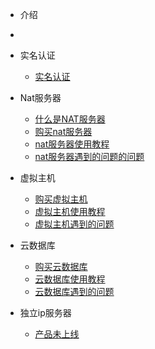 <!-- docs/_sidebar.md -->
- 介绍
- [](docsify/learn/README.md "Think About AI")
- 实名认证
  -  [实名认证](实名认证/实名认证.md)

- Nat服务器
  - [什么是NAT服务器](nat服务器/什么是nat服务器)
  - [购买nat服务器](计算机编程/go/)
  - [nat服务器使用教程](计算机编程/shell/)
  - [nat服务器遇到的问题的问题](ebook/01_ES6/)
  

- 虚拟主机
  - [购买虚拟主机](计算机编程/go/)
  - [虚拟主机使用教程](计算机编程/shell/)
  - [虚拟主机遇到的问题](ebook/01_ES6/)

- 云数据库
  -  [购买云数据库](网络/)
  - [云数据库使用教程](操作系统/)
  - [云数据库遇到的问题](组成原理/)

  
- 独立ip服务器
  -  [产品未上线](网络安全/)




